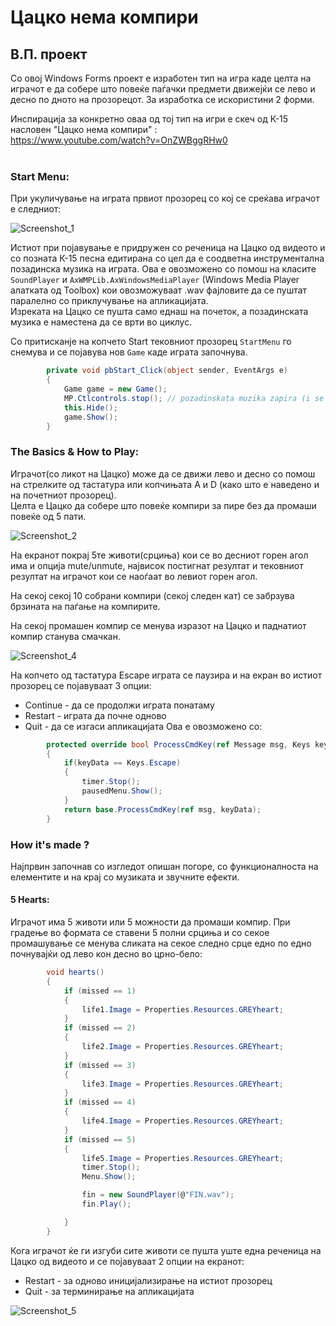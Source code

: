 # Цацко нема компири 
## В.П. проект 

Со овој Windows Forms проект е изработен тип на игра каде целта на играчот е да собере што повеќе паѓачки предмети движејќи се лево и десно по дното на прозорецот.
За изработка се искористини 2 форми.

Инспирација за конкретно оваа од тој тип на игри е скеч од К-15 насловен "Цацко нема компири" : <br>
https://www.youtube.com/watch?v=OnZWBggRHw0
<br><br>
### Start Menu:
При укуличување на играта првиот прозорец со кој се среќава играчот е следниот: <br>

![Screenshot_1](https://user-images.githubusercontent.com/54687796/198845106-28efcae4-ca5e-4d91-a66d-7485853e3e82.png) <br>

Истиот при појавување е придружен со реченица на Цацко од видеото и со позната К-15 песна едитирана со цел да е соодветна инструментална позадинска музика на играта. Ова е овозможено со помош на класите `SoundPlayer` и `AxWMPLib.AxWindowsMediaPlayer` (Windows Media Player алатката од Toolbox) кои овозможуваат .wav фајловите да се пуштат паралелно со приклучување на апликацијата. <br>
Изреката на Цацко се пушта само еднаш на почеток, а позадинската музика е наместена да се врти во циклус. <br>

Со притисканје на копчето Start тековниот прозорец `StartMenu` го снемува и се појавува нов `Game` каде играта започнува. <br>
```c#        
        private void pbStart_Click(object sender, EventArgs e)
        {
            Game game = new Game();
            MP.Ctlcontrols.stop(); // pozadinskata muzika zapira (i se pusta pak vo noviot prozorec)
            this.Hide();
            game.Show();
        }
```        

### The Basics & How to Play:
Играчот(со ликот на Цацко) може да се движи лево и десно со помош на стрелките од тастатура или копчињата А и D (како што е наведено и на почетниот прозорец).<br>
Целта е Цацко да собере што повеќе компири за пире без да промаши повеќе од 5 пати. <br>

![Screenshot_2](https://user-images.githubusercontent.com/80720596/198855322-3ecf6745-ede4-4689-b936-d6711f460a7f.png) <br>

На екранот покрај 5те животи(срциња) кои се во десниот горен агол има и опција mute/unmute, највисок постигнат резултат и тековниот резултат на играчот кои се наоѓаат во левиот горен агол.

На секој секој 10 собрани компири (секој следен кат) се забрзува брзината на паѓање на компирите.

На секој промашен компир се менува изразот на Цацко и паднатиот компир станува смачкан. <br>

![Screenshot_4](https://user-images.githubusercontent.com/80720596/198855492-386b08a6-d2d4-4a2b-a149-5befcfeb82a8.png) <br>

На копчето од тастатура Escape играта се паузира и на екран во истиот прозорец се појавуваат 3 опции:
 * Continue - да се продолжи играта понатаму
 * Restart - играта да почне одново
 * Quit - да се изгаси апликацијата
Ова е овозможено со:
```c#
        protected override bool ProcessCmdKey(ref Message msg, Keys keyData)
        {
            if(keyData == Keys.Escape)
            {
                timer.Stop();
                pausedMenu.Show();
            }
            return base.ProcessCmdKey(ref msg, keyData);
        }
```

### How it's made ?
Најпрвин започнав со изгледот опишан погоре, со функционалноста на елементите и на крај со музиката и звучните ефекти. 

#### 5 Hearts:
Играчот има 5 животи или 5 можности да промаши компир. При градење во формата се ставени 5 полни срциња и со секое промашување се менува сликата на секое следно срце едно по едно почнувајќи од лево кон десно во црно-бело:
```c#
        void hearts()
        {
            if (missed == 1)
            {
                life1.Image = Properties.Resources.GREYheart;
            }
            if (missed == 2)
            {
                life2.Image = Properties.Resources.GREYheart;
            }
            if (missed == 3)
            {
                life3.Image = Properties.Resources.GREYheart;
            }
            if (missed == 4)
            {
                life4.Image = Properties.Resources.GREYheart;
            }
            if (missed == 5)
            {
                life5.Image = Properties.Resources.GREYheart;
                timer.Stop();
                Menu.Show();

                fin = new SoundPlayer(@"FIN.wav");
                fin.Play();

            }
        }
```
Кога играчот ќе ги изгуби сите животи се пушта уште една реченица на Цацко од видеото и се појавуваат 2 опции на екранот: <br>
* Restart - за одново иницијализирање на истиот прозорец
* Quit - за терминирање на апликацијата

![Screenshot_5](https://user-images.githubusercontent.com/80720596/198886746-0e952cf6-4c46-4a21-a345-9cd66aa82580.png) <br>






